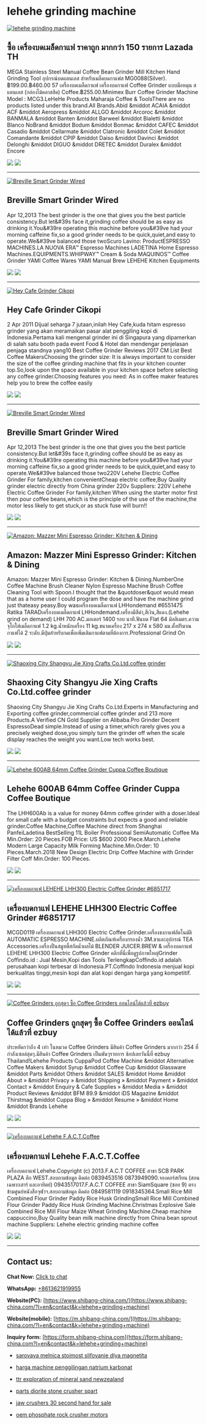 # lehehe grinding machine

<a href="https://swt.shibang-china.com/?l=en&img&k=lehehe+grinding+machine" target="_blank">![lehehe grinding machine](http://static.shibang-china.com/all-800x300/152.jpg)</a>

## ซื้อ เครื่องบดเมล็ดกาแฟ ราคาถูก มากกว่า 150 รายการ Lazada TH
MEGA Stainless Steel Manual Coffee Bean Grinder Mill Kitchen Hand Grinding Tool อุปกรณ์บดแตนเลส สำหรับเมล็ดบดกาแฟส MG0088(Silver).฿199.00.฿460.00 57 เครื่องบดเมล็ดกาแฟ เครื่องบดกาแฟ Coffee Grinder แบบมือหมุน สแตนเลส (กล่องไม้คลาสสิค) Coffee.฿255.00.Minimex Burr Coffee Grinder Machine Model : MCG3.LeHeHe Products Maharaja Coffee & ToolsThere are no products listed under this brand.All Brands.Abid &middot ACAIA &middot ACF &middot Aeropress &middot ALLGO &middot Arcoroc &middot BANMALA &middot Banten &middot Barweel &middot Bialetti &middot Blanco NoBrand &middot Bodum &middot Bonmac &middot CAFEC &middot Casadio &middot Cellarmate &middot Clatronic &middot Colet &middot Comandante &middot CPIP &middot Daiso &middot Davinci &middot Delonghi &middot DIGUO &middot DRETEC &middot Duralex &middot Encore


<a href="https://whatsapp.shibangsoft.com/WhatsApp.php" target="_blank" title="WhatsApp">![](http://static.shibang-china.com/icon/whatsapp.png)</a> <a href="https://swt.shibang-china.com/?l=en&icon&k=lehehe+grinding+machine" target="_blank">![](http://static.shibang-china.com/icon/chat-en.png)</a>

---

<a href="https://swt.shibang-china.com/?l=en&img&k=lehehe+grinding+machine" target="_blank">![Breville Smart Grinder Wired](http://static.shibang-china.com/all-800x300/640.jpg)</a>

## Breville Smart Grinder Wired
Apr 12,2013 The best grinder is the one that gives you the best particle consistency.But let&#39s face it,grinding coffee should be as easy as drinking it.You&#39re operating this machine before you&#39ve had your morning caffeine fix,so a good grinder needs to be quick,quiet,and easy to operate.We&#39ve balanced those twoScuro Lavino: ProductESPRESSO MACHINES.LA NUOVA ERA™ Espresso Machines LADETINA Home Espresso Machines.EQUIPMENTS.WHIPWAY™ Cream & Soda MAQUINOS™ Coffee Grinder YAMI Coffee Wares YAMI Manual Brew LEHEHE Kitchen Equipments


<a href="https://whatsapp.shibangsoft.com/WhatsApp.php" target="_blank" title="WhatsApp">![](http://static.shibang-china.com/icon/whatsapp.png)</a> <a href="https://swt.shibang-china.com/?l=en&icon&k=lehehe+grinding+machine" target="_blank">![](http://static.shibang-china.com/icon/chat-en.png)</a>

---

<a href="https://swt.shibang-china.com/?l=en&img&k=lehehe+grinding+machine" target="_blank">![Hey Cafe Grinder Cikopi](http://static.shibang-china.com/all-800x300/960.jpg)</a>

## Hey Cafe Grinder Cikopi
2 Apr 2011 Dijual seharga 7 jutaan,inilah Hey Cafe,kuda hitam espresso grinder yang akan meramaikan pasar alat penggiling kopi di Indonesia.Pertama kali mengenal grinder ini di Singapura yang dipamerkan di salah satu booth pada event Food & Hotel dan mendengar penjelasan penjaga standnya yang10 Best Coffee Grinder Reviews 2017 CM List Best Coffee MakersChoosing the grinder size: It is always important to consider the size of the coffee grinding machine that fits in your kitchen counter top.So,look upon the space available in your kitchen space before selecting any coffee grinder.Choosing features you need: As in coffee maker features help you to brew the coffee easily


<a href="https://whatsapp.shibangsoft.com/WhatsApp.php" target="_blank" title="WhatsApp">![](http://static.shibang-china.com/icon/whatsapp.png)</a> <a href="https://swt.shibang-china.com/?l=en&icon&k=lehehe+grinding+machine" target="_blank">![](http://static.shibang-china.com/icon/chat-en.png)</a>

---

<a href="https://swt.shibang-china.com/?l=en&img&k=lehehe+grinding+machine" target="_blank">![Breville Smart Grinder Wired](http://static.shibang-china.com/all-800x300/290.jpg)</a>

## Breville Smart Grinder Wired
Apr 12,2013 The best grinder is the one that gives you the best particle consistency.But let&#39s face it,grinding coffee should be as easy as drinking it.You&#39re operating this machine before you&#39ve had your morning caffeine fix,so a good grinder needs to be quick,quiet,and easy to operate.We&#39ve balanced those two220V Lehehe Electric Coffee Grinder For family,kitchen convenientCheap electric coffee,Buy Quality grinder electric directly from China grinder 220v Suppliers: 220V Lehehe Electric Coffee Grinder For family,kitchen When using the starter motor first then pour coffee beans,which is the principle of the use of the machine,the motor less likely to get stuck,or as stuck fuse will burn!!


<a href="https://whatsapp.shibangsoft.com/WhatsApp.php" target="_blank" title="WhatsApp">![](http://static.shibang-china.com/icon/whatsapp.png)</a> <a href="https://swt.shibang-china.com/?l=en&icon&k=lehehe+grinding+machine" target="_blank">![](http://static.shibang-china.com/icon/chat-en.png)</a>

---

<a href="https://swt.shibang-china.com/?l=en&img&k=lehehe+grinding+machine" target="_blank">![Amazon: Mazzer Mini Espresso Grinder: Kitchen & Dining](http://static.shibang-china.com/all-800x300/101.jpg)</a>

## Amazon: Mazzer Mini Espresso Grinder: Kitchen & Dining
Amazon: Mazzer Mini Espresso Grinder: Kitchen & Dining.NumberOne Coffee Machine Brush Cleaner Nylon Espresso Machine Brush Coffee Cleaning Tool with Spoon.I thought that the &quotdoser&quot would mean that as a home user I could program the dose and have the machine grind just thateasy peasy.Boy wasเครื่องบดเมล็ดกาแฟ LHHondemand #6551475 Ratika TARADเครื่องบดเมล็ดกาแฟ LHHondemand.เครื่องมีสีดำ,สีเงิน,สีแดง.(Lehehe grind on demand) LHH 700 AC.มอเตอร์ 1400 รอบ นาที.ฟันบด Flat 64 มิลลิเมตร.ความจุโถใส่เมล็ดกาแฟ 1.2 kg.น้ำหนักเครื่อง 11 kg.ขนาดเครื่อง 217 x 274 x 580 มม.ตั้งปริมาณกาแฟได้ 2 ระดับ.มีปุ่มสำหรับกดเพื่อเพิ่มเติมกาแฟตามที่ต้องการ.Professional Grind On


<a href="https://whatsapp.shibangsoft.com/WhatsApp.php" target="_blank" title="WhatsApp">![](http://static.shibang-china.com/icon/whatsapp.png)</a> <a href="https://swt.shibang-china.com/?l=en&icon&k=lehehe+grinding+machine" target="_blank">![](http://static.shibang-china.com/icon/chat-en.png)</a>

---

<a href="https://swt.shibang-china.com/?l=en&img&k=lehehe+grinding+machine" target="_blank">![Shaoxing City Shangyu Jie Xing Crafts Co.Ltd.coffee grinder](http://static.shibang-china.com/all-800x300/767.jpg)</a>

## Shaoxing City Shangyu Jie Xing Crafts Co.Ltd.coffee grinder
Shaoxing City Shangyu Jie Xing Crafts Co.Ltd.Experts in Manufacturing and Exporting coffee grinder,commercial coffee grinder and 213 more Products.A Verified CN Gold Supplier on Alibaba.Pro Grinder Decent EspressoDead simple.Instead of using a timer,which rarely gives you a precisely weighed dose,you simply turn the grinder off when the scale display reaches the weight you want.Low tech works best.


<a href="https://whatsapp.shibangsoft.com/WhatsApp.php" target="_blank" title="WhatsApp">![](http://static.shibang-china.com/icon/whatsapp.png)</a> <a href="https://swt.shibang-china.com/?l=en&icon&k=lehehe+grinding+machine" target="_blank">![](http://static.shibang-china.com/icon/chat-en.png)</a>

---

<a href="https://swt.shibang-china.com/?l=en&img&k=lehehe+grinding+machine" target="_blank">![Lehehe 600AB 64mm Coffee Grinder Cuppa Coffee Boutique](http://static.shibang-china.com/all-800x300/876.jpg)</a>

## Lehehe 600AB 64mm Coffee Grinder Cuppa Coffee Boutique
The LHH600Ab is a value for money 64mm coffee grinder with a doser.Ideal for small cafe with a budget constraints but expects a good and reliable grinder.Coffee Machine,Coffee Machine direct from Shanghai PanfeiLadetina BestSelling 11L Boiler Professional SemiAutomatic Coffee Ma Min.Order: 20 Pieces.FOB Price: US $600 2000 Piece.March.Lehehe Modern Large Capacity Milk Forming Machine.Min.Order: 10 Pieces.March.2018 New Design Electric Drip Coffee Machine with Grinder Filter Coff Min.Order: 100 Pieces.


<a href="https://whatsapp.shibangsoft.com/WhatsApp.php" target="_blank" title="WhatsApp">![](http://static.shibang-china.com/icon/whatsapp.png)</a> <a href="https://swt.shibang-china.com/?l=en&icon&k=lehehe+grinding+machine" target="_blank">![](http://static.shibang-china.com/icon/chat-en.png)</a>

---

<a href="https://swt.shibang-china.com/?l=en&img&k=lehehe+grinding+machine" target="_blank">![เครื่องบดกาแฟ LEHEHE LHH300 Electric Coffee Grinder #6851717](http://static.shibang-china.com/all-800x300/537.jpg)</a>

## เครื่องบดกาแฟ LEHEHE LHH300 Electric Coffee Grinder #6851717
MCGD0119 เครื่องบดกาแฟ LHH300 Electric Coffee Grinder.เครื่องชงกาแฟอัตโนมัติ AUTOMATIC ESPRESSO MACHINE.ผลิตภัณฑ์เครื่องกรองน้ำ 3M.ชาและอุปกรณ์ TEA Accessories.เครื่องปั่นสมูทตี้สกัดน้ำผลไม้ BLENDER JUICER.BREW & เครื่องบดกาแฟ LEHEHE LHH300 Electric Coffee Grinder คลิกที่นี่เพื่อดูรูปภาพใหญ่Grinder Coffindo.id : Jual Mesin,Kopi dan Tools TerlengkapCoffindo.id adalah perusahaan kopi terbesar di Indonesia.PT.Coffindo Indonesia menjual kopi berkualitas tinggi,mesin kopi dan alat kopi dengan harga yang kompetitif.


<a href="https://whatsapp.shibangsoft.com/WhatsApp.php" target="_blank" title="WhatsApp">![](http://static.shibang-china.com/icon/whatsapp.png)</a> <a href="https://swt.shibang-china.com/?l=en&icon&k=lehehe+grinding+machine" target="_blank">![](http://static.shibang-china.com/icon/chat-en.png)</a>

---

<a href="https://swt.shibang-china.com/?l=en&img&k=lehehe+grinding+machine" target="_blank">![Coffee Grinders ถูกสุดๆ ซื้อ Coffee Grinders ออนไลน์ได้แล้วที่ ezbuy](http://static.shibang-china.com/all-800x300/919.jpg)</a>

## Coffee Grinders ถูกสุดๆ ซื้อ Coffee Grinders ออนไลน์ได้แล้วที่ ezbuy
ประหยัดกว่าถึง 4 เท่า ในหมวด Coffee Grinders มีสินค้า Coffee Grinders มากกว่า 254 ที่กำลังเซลล์สุดๆ.มีสินค้า Coffee Grinders เป็นพันๆรายการ ช้อปเลยวันนี้ที่ ezbuy Thailand!Lehehe Products CuppaPod Coffee Machine &middot Alternative Coffee Makers &middot Syrup &middot Coffee Cup &middot Glassware &middot Parts &middot Others &middot SALES &middot Home &middot About » &middot Privacy » &middot Shipping » &middot Payment » &middot Contact » &middot Enquiry & Cafe Supplies » &middot Media » &middot Product Reviews &middot BFM 89.9 &middot iDS Magazine &middot Thirstmag &middot Cuppa Blog » &middot Resume » &middot Home &middot Brands Lehehe


<a href="https://whatsapp.shibangsoft.com/WhatsApp.php" target="_blank" title="WhatsApp">![](http://static.shibang-china.com/icon/whatsapp.png)</a> <a href="https://swt.shibang-china.com/?l=en&icon&k=lehehe+grinding+machine" target="_blank">![](http://static.shibang-china.com/icon/chat-en.png)</a>

---

<a href="https://swt.shibang-china.com/?l=en&img&k=lehehe+grinding+machine" target="_blank">![เครื่องบดกาแฟ Lehehe F.A.C.T.Coffee](http://static.shibang-china.com/all-800x300/809.jpg)</a>

## เครื่องบดกาแฟ Lehehe F.A.C.T.Coffee
เครื่องบดกาแฟ Lehehe.Copyright (c) 2013.F.A.C.T COFFEE สาขา SCB PARK PLAZA ตึก WEST.สอบถามข้อมูล ติดต่อ 0839453516 0873949090.จองคอร์สเรียน (สอนเฉพาะเสาร์ และอาทิตย์) 0943517017.F.A.C.T COFFEE สาขา SiamSquare (ซอย 9) ตรงข้ามศูนย์หนังสือจุฬาฯ.สอบถามข้อมูล ติดต่อ 0849581119 0918345364.Small Rice Mill Combined Flour Grinder Paddy Rice Husk GrindingSmall Rice Mill Combined Flour Grinder Paddy Rice Husk Grinding Machine.Christmas Explosive Sale Combined Rice Mill Flour Maize Wheat Grinding Machine.Cheap machine cappuccino,Buy Quality bean milk machine directly from China bean sprout machine Suppliers: Lehehe electric grinding machine coffee


<a href="https://whatsapp.shibangsoft.com/WhatsApp.php" target="_blank" title="WhatsApp">![](http://static.shibang-china.com/icon/whatsapp.png)</a> <a href="https://swt.shibang-china.com/?l=en&icon&k=lehehe+grinding+machine" target="_blank">![](http://static.shibang-china.com/icon/chat-en.png)</a>

---
## Contact us:

**Chat Now:** [Click to chat](https://swt.shibang-china.com?l=en&contact&k=lehehe+grinding+machine)

**WhatsApp:**  [+8613621919955](https://whatsapp.shibangsoft.com/WhatsApp.php)

**Website(PC):** [https://www.shibang-china.com/](https://www.shibang-china.com/?l=en&contact&k=lehehe+grinding+machine)

**Website(mobile):** [https://m.shibang-china.com/](https://m.shibang-china.com/?l=en&contact&k=lehehe+grinding+machine)

**Inquiry form:** [https://form.shibang-china.com](https://form.shibang-china.com?l=en&contact&k=lehehe+grinding+machine)

* [sarovaya melnica stoimost slifovanie dlya magnetita](../118/sarovaya%20melnica%20stoimost%20slifovanie%20dlya%20magnetita.md)

* [harga machine penggilingan natrium karbonat](../111/harga%20machine%20penggilingan%20natrium%20karbonat.md)

* [ttr exploration of mineral sand newzealand](../111/ttr%20exploration%20of%20mineral%20sand%20newzealand.md)

* [parts diorite stone crusher spart](../125/parts%20diorite%20stone%20crusher%20spart.md)

* [jaw crushers 30 second hand for sale](../121/jaw%20crushers%2030%20second%20hand%20for%20sale.md)

* [oem phosphate rock crusher motors](../125/oem%20phosphate%20rock%20crusher%20motors.md)